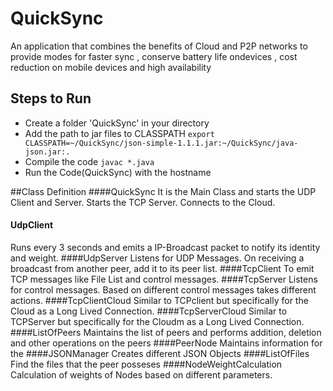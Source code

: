 # QuickSync
An application that combines the benefits of Cloud and P2P networks to provide modes for faster sync , conserve battery life ondevices , cost reduction on mobile devices and high availability

## Steps to Run

- Create a folder 'QuickSync' in your directory
- Add the path to jar files to CLASSPATH
``export CLASSPATH=~/QuickSync/json-simple-1.1.1.jar:~/QuickSync/java-json.jar:.``
- Compile the code
``javac *.java``
- Run the Code(QuickSync) with the hostname 


##Class Definition
####QuickSync
It is the Main Class and starts the UDP Client and Server.  Starts the TCP Server. Connects to the Cloud.
####	UdpClient	
Runs every 3 seconds and emits a IP-Broadcast packet to notify its identity and weight.
####UdpServer
Listens for UDP Messages. On receiving a broadcast from another peer, add it to its peer list.
####TcpClient
To emit TCP messages like File List and control messages.
####TcpServer
Listens for control messages. Based on different control messages takes different actions.
####TcpClientCloud
Similar to TCPclient but specifically for the Cloud as a Long Lived Connection.
####TcpServerCloud
Similar to TCPServer but specifically for the Cloudm as a Long Lived Connection.
####ListOfPeers
Maintains the list of peers and performs addition, deletion and other operations on the peers
####PeerNode
Maintains information for the 
####JSONManager
Creates different JSON Objects
####ListOfFiles	
Find the files that the peer posseses
####NodeWeightCalculation	
Calculation of weights of Nodes based on different parameters.


